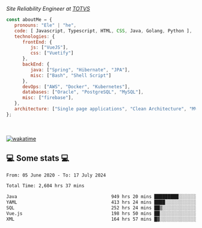 <p><em>Site Reliability Engineer at <a href="https://www.totvs.com/">TOTVS</a></br>
</em></p>


```javascript
const aboutMe = {
   pronouns: "Ele" | "he",
   code: [ Javascript, Typescript, HTML, CSS, Java, Golang, Python ],
   technologies: {
      frontEnd: {
         js: ["VueJS"],
         css: ["Vuetify"]
      },
      backEnd: {
         java: ["Spring", "Hibernate", "JPA"],
         misc: ["Bash", "Shell Script"]
      },
      devOps: ["AWS", "Docker", "Kubernetes"],
      databases: ["Oracle", "PostgreSQL", "MySQL"],
      misc: ["firebase"],
   },
   architecture: ["Single page applications", "Clean Architecture", "MVC", "Microservices"],
};
```
</br></br>
[![wakatime](https://wakatime.com/badge/user/a3a8ed06-d304-4d6b-bc86-4adc418cdea7.svg)](https://wakatime.com/@a3a8ed06-d304-4d6b-bc86-4adc418cdea7)
<h2>💻 Some stats 💻</h2>

<!--START_SECTION:waka-->

```txt
From: 05 June 2020 - To: 17 July 2024

Total Time: 2,604 hrs 37 mins

Java                                   949 hrs 20 mins █████████░░░░░░░░░░░░░░░░   36.45 %
YAML                                   413 hrs 24 mins ████░░░░░░░░░░░░░░░░░░░░░   15.87 %
SQL                                    252 hrs 24 mins ██▒░░░░░░░░░░░░░░░░░░░░░░   09.69 %
Vue.js                                 198 hrs 50 mins ██░░░░░░░░░░░░░░░░░░░░░░░   07.63 %
XML                                    164 hrs 57 mins █▓░░░░░░░░░░░░░░░░░░░░░░░   06.33 %
```

<!--END_SECTION:waka-->
